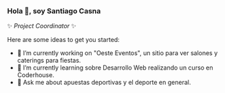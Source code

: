 ### Hola 👋, soy Santiago Casna

✨ _Project Coordinator_ ✨

Here are some ideas to get you started:

- 🔭 I’m currently working on "Oeste Eventos", un sitio para ver salones y caterings para fiestas.
- 🌱 I’m currently learning sobre Desarrollo Web realizando un curso en Coderhouse.
- 💬 Ask me about apuestas deportivas y el deporte en general.
